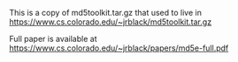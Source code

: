 This is a copy of md5toolkit.tar.gz that used to live in https://www.cs.colorado.edu/~jrblack/md5toolkit.tar.gz

Full paper is available at https://www.cs.colorado.edu/~jrblack/papers/md5e-full.pdf
